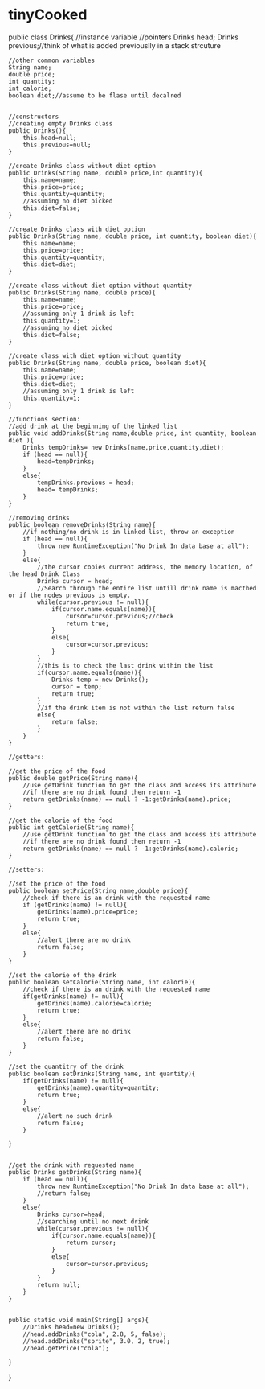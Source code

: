 # tinyCooked

public class Drinks{
    //instance variable
    //pointers
    Drinks head;
    Drinks previous;//think of what is added previouslly in a stack strcuture

    //other common variables
    String name;
    double price;
    int quantity;
    int calorie;
    boolean diet;//assume to be flase until decalred
    

    //constructors
    //creating empty Drinks class
    public Drinks(){
        this.head=null;
        this.previous=null;
    }

    //create Drinks class without diet option
    public Drinks(String name, double price,int quantity){
        this.name=name;
        this.price=price;
        this.quantity=quantity;
        //assuming no diet picked
        this.diet=false;
    }

    //create Drinks class with diet option
    public Drinks(String name, double price, int quantity, boolean diet){
        this.name=name;
        this.price=price;
        this.quantity=quantity;
        this.diet=diet;
    }

    //create class without diet option without quantity
    public Drinks(String name, double price){
        this.name=name;
        this.price=price;
        //assuming only 1 drink is left
        this.quantity=1;
        //assuming no diet picked
        this.diet=false;
    }

    //create class with diet option without quantity
    public Drinks(String name, double price, boolean diet){
        this.name=name;
        this.price=price;
        this.diet=diet;
        //assuming only 1 drink is left
        this.quantity=1;
    }

    //functions section:
    //add drink at the beginning of the linked list
    public void addDrinks(String name,double price, int quantity, boolean diet ){
        Drinks tempDrinks= new Drinks(name,price,quantity,diet);
        if (head == null){
            head=tempDrinks;
        }
        else{
            tempDrinks.previous = head;
            head= tempDrinks;
        }
    }

    //removing drinks
    public boolean removeDrinks(String name){
        //if nothing/no drink is in linked list, throw an exception
        if (head == null){
            throw new RuntimeException("No Drink In data base at all");
        }
        else{
            //the cursor copies current address, the memory location, of the head Drink Class
            Drinks cursor = head;
            //Search through the entire list untill drink name is macthed or if the nodes previous is empty.
            while(cursor.previous != null){
                if(cursor.name.equals(name)){
                    cursor=cursor.previous;//check
                    return true;
                }
                else{
                    cursor=cursor.previous;
                }
            }
            //this is to check the last drink within the list
            if(cursor.name.equals(name)){
                Drinks temp = new Drinks();
                cursor = temp;
                return true;
            }
            //if the drink item is not within the list return false
            else{
                return false;
            }
        }
    }

    //getters:

    //get the price of the food
    public double getPrice(String name){
        //use getDrink function to get the class and access its attribute
        //if there are no drink found then return -1
        return getDrinks(name) == null ? -1:getDrinks(name).price;
    }

    //get the calorie of the food
    public int getCalorie(String name){
        //use getDrink function to get the class and access its attribute
        //if there are no drink found then return -1
        return getDrinks(name) == null ? -1:getDrinks(name).calorie;
    }

    //setters:

    //set the price of the food
    public boolean setPrice(String name,double price){
        //check if there is an drink with the requested name
        if (getDrinks(name) != null){
            getDrinks(name).price=price;
            return true;
        }
        else{
            //alert there are no drink
            return false;
        }
    }

    //set the calorie of the drink
    public boolean setCalorie(String name, int calorie){
        //check if there is an drink with the requested name
        if(getDrinks(name) != null){
            getDrinks(name).calorie=calorie;
            return true;
        }
        else{
            //alert there are no drink
            return false;
        }
    }

    //set the quantitry of the drink
    public boolean setDrinks(String name, int quantity){
        if(getDrinks(name) != null){
            getDrinks(name).quantity=quantity;
            return true;
        }
        else{
            //alert no such drink
            return false;
        }

    }


    //get the drink with requested name
    public Drinks getDrinks(String name){
        if (head == null){
            throw new RuntimeException("No Drink In data base at all");
            //return false;
        }
        else{
            Drinks cursor=head;
            //searching until no next drink
            while(cursor.previous != null){
                if(cursor.name.equals(name)){
                    return cursor;
                }
                else{
                    cursor=cursor.previous;
                }
            }
            return null; 
        }
    }


    public static void main(String[] args){
        //Drinks head=new Drinks();
        //head.addDrinks("cola", 2.8, 5, false);
        //head.addDrinks("sprite", 3.0, 2, true);
        //head.getPrice("cola");

    }
    
}
